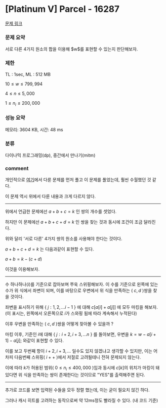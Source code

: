 
# [Platinum V] Parcel - 16287

[문제 링크](https://www.acmicpc.net/problem/16287)

### 문제 요약

<p> 서로 다른 4가지 원소의 합을 이용해 $w$를 표현할 수 있는지 판단해보자. </p>

### 제한

TL : 1sec, ML : 512 MB

$10 ≤ w ≤ 799,994$

$4 ≤ n ≤ 5,000$

$1 ≤ n_i ≤ 200,000$

### 성능 요약

메모리: 3604 KB, 시간: 48 ms

### 분류

다이나믹 프로그래밍(dp), 중간에서 만나기(mitm)

### comment

개인적으로 [여기](https://github.com/pill27211/Baekjoon/tree/main/Gold/DP/5624_%EC%A2%8B%EC%9D%80%20%EC%88%98)에서 다룬 문제를 먼저 풀고 이 문제를 풀었는데, 훨씬 수월했던 것 같다.

이 문제 역시 위에서 다룬 내용과 크게 다르지 않다.

-----------------------------------------------------------------------------------------------------------------------------------------------------------------------

위에서 언급한 문제에선 $a + b + c = k$ 인 쌍의 개수를 셋었다.

하지만 이 문제에선 $a + b + c + d = k$ 인 쌍을 찾는 것과 동시에 조건이 조금 달라진다.

위와 달리 '서로 다른' 4가지 쌍의 원소를 사용해야 한다는 것이다.

$a + b + c + d = k$ 는 다음과같이 표현할 수 있다.

$a + b = k - (c + d)$

이것을 이용해보자.

-----------------------------------------------------------------------------------------------------------------------------------------------------------------------

수 하나하나($i$)를 기준으로 잡아보며 쭈욱 스위핑해보자. 이 수를 기준으로 왼쪽에 있는 수가 위 식에서 좌변이 되며, 이를 바탕으로 우변에서 위 식을 만족하는 ( $c, d$ )쌍을 찾을 것이다.

좌변을 표시하기 위해 { $j : 1, 2, ... i - 1$ } 에 대해 $c[a[i] + a[j]]$ 에 모두 마킹을 해보자. (이 표시는, 왼쪽에서 오른쪽으로 $i$가 스와핑 됨에 따라 계속해서 누적된다)

이후 우변을 만족하는 ( $c, d$ )쌍을 어떻게 찾아볼 수 있을까 ?

마킹 이후, 기준인 $i$에 대해 { $j : i + 2, i + 3, ... n$ } 를 돌아보면, 우변을 $k = w - a[i + 1] - a[j];$ 와같이 표현할 수 있다.

이를 보고 두번째 항이 $i + 2, i + 3, ...$ 일수도 있지 않겠냐고 생각할 수 있지만, 이는 어차피 다음번째 스위핑( $i++$ )에서 저절로 고려될테니 전혀 문제되지 않는다.

이에 따라 $k$가 허용된 범위( $0 ≤ n_i ≤ 400,000$ )임과 동시에 $c[k]$의 위치가 마킹이 돼있다면 위 식을 만족하는 쌍이 존재한다는 것이므로 "YES"를 출력해주면 된다.

-----------------------------------------------------------------------------------------------------------------------------------------------------------------------

추가로 코드를 보면 입력된 수들을 모두 정렬 했는데, 이는 굳이 필요치 않긴 하다.

그러나 캐시 히트를 고려하는 동작으로써 약 12ms정도 빨라질 수 있다. (내 코드 기준)
